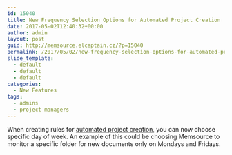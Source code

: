```yaml
---
id: 15040
title: New Frequency Selection Options for Automated Project Creation
date: 2017-05-02T12:40:32+00:00
author: admin
layout: post
guid: http://memsource.elcaptain.cz/?p=15040
permalink: /2017/05/02/new-frequency-selection-options-for-automated-project-creation/
slide_template:
  - default
  - default
  - default
categories:
  - New Features
tags:
  - admins
  - project managers
---
```

When creating rules for [automated project creation,](https://wiki.memsource.com/wiki/Automated_Project_Creation) you can now choose specific day of week. An example of this could be choosing Memsource to monitor a specific folder for new documents only on Mondays and Fridays.
